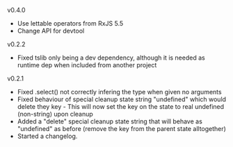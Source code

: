 v0.4.0
* Use lettable operators from RxJS 5.5
* Change API for devtool

v0.2.2

* Fixed tslib only being a dev dependency, although it is needed as runtime dep
  when included from another project

v0.2.1

* Fixed .select() not correctly infering the type when given no arguments
* Fixed behaviour of special cleanup state string "undefined" which would delete they key -
  This will now set the key on the state to real undefined (non-string) upon cleanup
* Added a "delete" special cleanup state string that will behave as "undefined" as before
   (remove the key from the parent state alltogether)
* Started a changelog.
